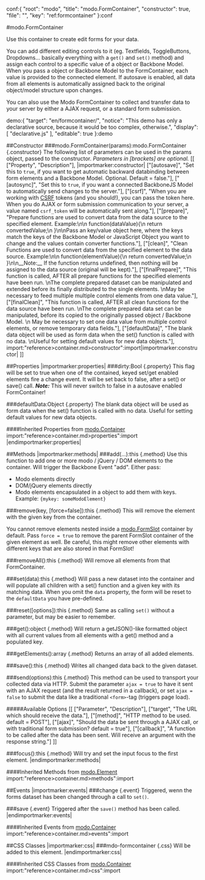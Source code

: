 conf:{
    "root": "modo",
    "title": "modo.FormContainer",
    "constructor": true,
    "file": "",
    "key": "ref:formcontainer"
}:conf

#modo.FormContainer

Use this container to create edit forms for your data.

You can add different editing controls to it (eg. Textfields, ToggleButtons, Dropdowns... basically everything with a `get()` and `set()` method) and assign each
control to a specific value of a object or Backbone Model.
When you pass a object or Backbone Model to the FormContainer, each value is provided to the connected element.
If autosave is enabled, all data from all elements is automatically assigned back to the original object/model structure upon changes.

You can also use the Modo FormContainer to collect and transfer data to your server by either a AJAX request, or a standard form submission.

demo:{
    "target": "en/formcontainer/",
    "notice": "This demo has only a declarative source, because it would be too complex, otherwise.",
    "display": [
        "declarative.js"
    ],
    "editable": true
}:demo

##Constructor
###modo.FormContainer(params):modo.FormContainer {.constructor}
The following list of parameters can be used in the params object, passed to the constructor.
_Parameters in [brackets] are optional._
[[
["Property", "Description"],
|importmarker:constructor|
["[autosave]", "Set this to `true`, if you want to get automatic backward databinding between form elements and a Backbone Model. Optional. Default = false."],
["[autosync]", "Set this to `true`, if you want a connected BackboneJS Model to automatically send changes to the server."],
["[csrf]", "When you are working with [CSRF](https://www.owasp.org/index.php/CSRF) tokens (and you should!), you can pass the token here. When you do AJAX or form submission communication to your server, a value named `csrf_token` will be automatically sent along."],
["[prepare]", "Prepare functions are used to convert data from the data source to the specified element. Example:\n\n    function(dataValue){\n      return convertedValue;\n    }\n\nPass an key/value object here, where the keys match the keys of the Backbone Model or JavaScript Object you want to change and the values contain converter functions."],
["[clean]", "Clean Functions are used to convert data from the specified element to the data source. Example:\n\n    function(elementValue){\n      return convertedValue;\n    }\n\n__Note:__ If the function returns undefined, then nothing will be assigned to the data source (original will be kept)."],
["[finalPrepare]", "This function is called, AFTER all prepare functions for the specified elements have been run.    \nThe complete prepared dataset can be manipulated and extended before its finally distributed to the single elements.    \nMay be necessary to feed multiple multiple control elements from one data value."],
["[finalClean]", "This function is called, AFTER all clean functions for the data source have been run.    \nThe complete prepared data set can be manipulated, before its copied to the originally passed object / Backbone Model.    \n May be necessary to set one data value from multiple control elements, or remove temporary data fields."],
["[defaultData]", "The blank data object will be used as form data when the set() function is called with no data.    \nUseful for setting default values for new data objects."],
import:"reference>container.md>constructor":import|importmarker:constructor|
]]

##Properties
|importmarker:properties|
###dirty:Bool {.property}
This flag will be set to true when one of the contained, keyed set/get enabled elements fire a change event.
It will be set back to false, after a set() or save() call.
___Note:___ This will never switch to false in a autosave enabled FormContainer!

###defaultData:Object {.property}
The blank data object will be used as form data when the set() function is called with no data.
Useful for setting default values for new data objects.

####Inherited Properties from [modo.Container](container)
import:"reference>container.md>properties":import
|endimportmarker:properties|

##Methods
|importmarker:methods|
###add(...):this {.method}
Use this function to add one or more modo / jQuery / DOM elements to the container. Will trigger the Backbone Event "add".
Either pass:

- Modo elements directly
- DOM/jQuery elements directly
- Modo elements encapsulated in a object to add them with keys. Example: `{mykey: someModoElement}`

###remove(key, [force=false]):this {.method}
This will remove the element with the given key from the container.

You cannot remove elements nested inside a [modo.FormSlot](formslot) container by default.
Pass `force = true` to remove the parent FormSlot container of the given element as well. Be careful, this
might remove other elements with different keys that are also stored in that FormSlot!

###removeAll():this {.method}
Will remove all elements from that FormContainer.

###set(data):this {.method}
Will pass a new dataset into the container and will populate all children with a set() function and a given key  with its matching data.
When you omit the `data` property, the form will be reset to the `defaultData` you have pre-defined.

###reset([options]):this {.method}
Same as calling `set()` without a parameter, but may be easier to remember.

###get():object {.method}
Will return a getJSON()-like formatted object with all current values from all elements with a get() method and a populated key.

###getElements():array {.method}
Returns an array of all added elements.

###save():this {.method}
Writes all changed data back to the given dataset.

###send(options):this {.method}
This method can be used to transport your collected data via HTTP. Submit the parameter `ajax = true` to have it sent with an AJAX
request (and the result returned in a callback), or set `ajax = false` to submit the data like a traditional `<form>`-tag (triggers page load).

#####Available Options
[[
  ["Parameter", "Description"],
    ["target", "The URL which should receive the data."],
    ["[method]", "HTTP method to be used. default = POST"],
    ["[ajax]", "Should the data be sent through a AJAX call, or with traditional form submission? default = true"],
    ["[callback]", "A function to be called after the data has been sent. Will receive an argument with the response string."]
]]

###focus():this {.method}
Will try and set the input focus to the first element.
|endimportmarker:methods|

####Inherited Methods from [modo.Element](element)
import:"reference>container.md>methods":import

##Events
|importmarker:events|
###change {.event}
Triggered, wenn the forms dataset has been changed through a call to `set()`.

###save {.event}
Triggered after the `save()` method has been called.
|endimportmarker:events|

####Inherited Events from [modo.Container](container)
import:"reference>container.md>events":import

##CSS Classes
|importmarker:css|
###mdo-formcontainer {.css}
Will be added to this element.
|endimportmarker:css|

####Inherited CSS Classes from [modo.Container](container)
import:"reference>container.md>css":import